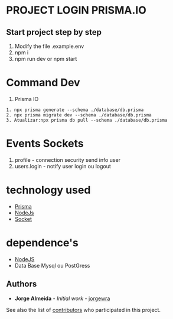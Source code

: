 # PROJECT LOGIN PRISMA.IO 
## Start project step by step

 1. Modify the file .example.env
 2. npm i 
 3. npm run dev or npm start

# Command Dev
  1. Prisma IO
   
    1. npx prisma generate --schema ./database/db.prisma
    2. npx prisma migrate dev --schema ./database/db.prisma
    3. Atualizar:npx prisma db pull --schema ./database/db.prisma
   
# Events Sockets
  1. profile - connection security send info user
  2. users.login - notify user login ou logout

# technology used
 - [Prisma](https://www.prisma.io/)
 - [NodeJs](https://nodejs.org/en/)
 - [Socket](https://socket.io/)

# dependence's
  - [NodeJS](https://nodejs.org/en/)
  - Data Base Mysql ou PostGress
  
  
## Authors

* **Jorge Almeida** - *Initial work* - [jorgewra](https://github.com/Jorgewra)

See also the list of [contributors](https://https://github.com/Jorgewra/login-prisma-io/contributors) who participated in this project.
